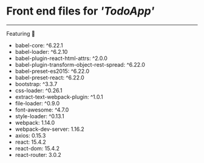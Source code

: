 # Front end files for *'TodoApp'* 

----------

Featuring :green_heart:

* babel-core: ^6.22.1
* babel-loader: ^6.2.10
* babel-plugin-react-html-attrs: ^2.0.0
* babel-plugin-transform-object-rest-spread: ^6.22.0
* babel-preset-es2015: ^6.22.0
* babel-preset-react: ^6.22.0
* bootstrap: ^3.3.7
* css-loader: ^0.26.1
* extract-text-webpack-plugin: ^1.0.1
* file-loader: ^0.9.0
* font-awesome: ^4.7.0
* style-loader: ^0.13.1
* webpack: 1.14.0
* webpack-dev-server: 1.16.2
* axios: 0.15.3
* react: 15.4.2
* react-dom: 15.4.2
* react-router: 3.0.2